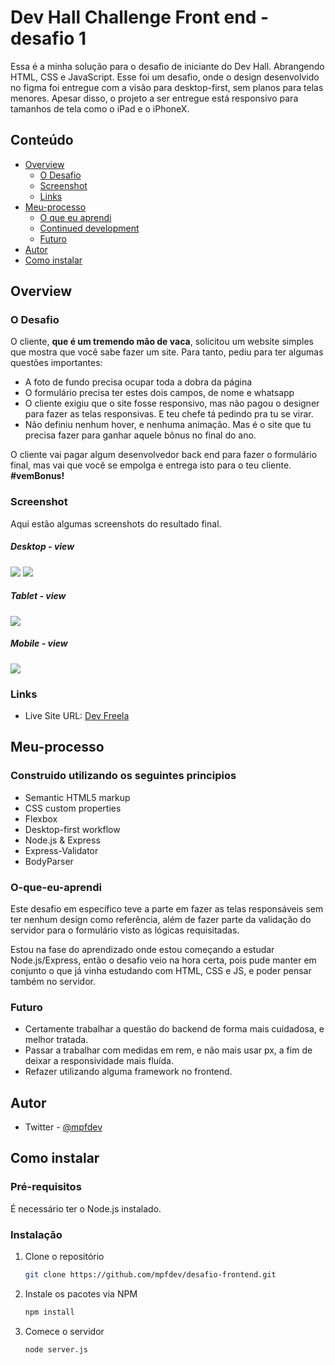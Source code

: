 # Dev Hall Challenge Front end - desafio 1

Essa é a minha solução para o desafio de iniciante do Dev Hall. Abrangendo HTML, CSS e JavaScript. Esse foi um desafio, onde o design desenvolvido no figma foi entregue com a visão para desktop-first, sem planos para telas menores. Apesar disso, o projeto a ser entregue está responsivo para tamanhos de tela como o iPad e o iPhoneX.

## Conteúdo

- [Overview](#overview)
  - [O Desafio](#the-challenge)
  - [Screenshot](#screenshot)
  - [Links](#links)
- [Meu-processo](#Meu-processo)
  - [O que eu aprendi](#O-que-eu-aprendi)
  - [Continued development](#continued-development)
  - [Futuro](#Futuro)
- [Autor](#autor)
- [Como instalar](#ComoInstalar)

## Overview

### O Desafio

O cliente, **que é um tremendo mão de vaca**, solicitou um website simples que mostra que você sabe fazer um site. Para tanto, pediu para ter algumas questões importantes:

- A foto de fundo precisa ocupar toda a dobra da página
- O formulário precisa ter estes dois campos, de nome e whatsapp
- O cliente exigiu que o site fosse responsivo, mas não pagou o designer para fazer as telas responsivas. E teu chefe tá pedindo pra tu se virar.
- Não definiu nenhum hover, e nenhuma animação. Mas é o site que tu precisa fazer para ganhar aquele bônus no final do ano.

O cliente vai pagar algum desenvolvedor back end para fazer o formulário final, mas vai que você se empolga e entrega isto para o teu cliente. **#vemBonus!**

### Screenshot

Aqui estão algumas screenshots do resultado final.

##### Desktop - view

![](./readme-photos/ss_desktop.JPG)
![](./readme-photos/contact_desktop.JPG)

##### Tablet - view

![](./readme-photos/ss_tablet.JPG)

##### Mobile - view

![](./readme-photos/ss_iphoneX.JPG)

### Links

- Live Site URL: [Dev Freela](https://desafio-devsfreela.herokuapp.com/)

## Meu-processo

### Construido utilizando os seguintes principios

- Semantic HTML5 markup
- CSS custom properties
- Flexbox
- Desktop-first workflow
- Node.js & Express
- Express-Validator
- BodyParser

### O-que-eu-aprendi

Este desafio em específico teve a parte em fazer as telas responsáveis sem ter nenhum design como referência, além de fazer parte da validação do servidor para o formulário visto as lógicas requisitadas.

Estou na fase do aprendizado onde estou começando a estudar Node.js/Express, então o desafio veio na hora certa, pois pude manter em conjunto o que já vinha estudando com HTML, CSS e JS, e poder pensar também no servidor.

### Futuro

- Certamente trabalhar a questão do backend de forma mais cuidadosa, e melhor tratada.
- Passar a trabalhar com medidas em rem, e não mais usar px, a fim de deixar a responsividade mais fluída.
- Refazer utilizando alguma framework no frontend.

## Autor

- Twitter - [@mpfdev](https://www.twitter.com/mpfdev)

## Como instalar

### Pré-requisitos

É necessário ter o Node.js instalado.

### Instalação

1. Clone o repositório
   ```sh
   git clone https://github.com/mpfdev/desafio-frontend.git
   ```
2. Instale os pacotes via NPM
   ```sh
   npm install
   ```
3. Comece o servidor
   ```sh
   node server.js
   ```
